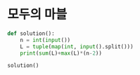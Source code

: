 # 모두의 마블

```python
def solution():
    n = int(input())
    L = tuple(map(int, input().split()))
    print(sum(L)+max(L)*(n-2))

solution()
```

